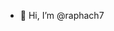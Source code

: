 - 👋 Hi, I’m @raphach7


<!---
raphach7/raphach7 is a ✨ special ✨ repository because its `README.md` (this file) appears on your GitHub profile.
You can click the Preview link to take a look at your changes.
--->
